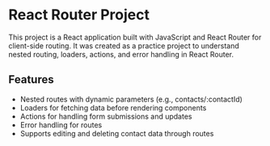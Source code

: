 # React Router Project

This project is a React application built with JavaScript and React Router for client-side routing.
It was created as a practice project to understand nested routing, loaders, actions, and error handling in React Router.

## Features

- Nested routes with dynamic parameters (e.g., contacts/:contactId)
- Loaders for fetching data before rendering components
- Actions for handling form submissions and updates
- Error handling for routes
- Supports editing and deleting contact data through routes
